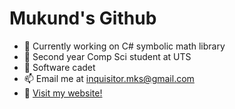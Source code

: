 # Mukund's Github

- 🚀 Currently working on C# symbolic math library
- 🏫 Second year Comp Sci student at UTS
- 🏢 Software cadet
- 📫 Email me at inquisitor.mks@gmail.com
- 🧭 [Visit my website!](Mukundks2004.github.io)

